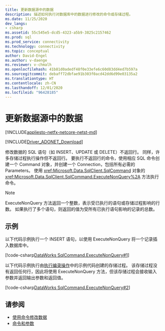 ```yaml
---
title: 更新数据源中的数据
description: 描述如何执行对数据库中的数据进行修改的命令或存储过程。
ms.date: 11/25/2020
dev_langs:
- csharp
ms.assetid: 55c545e5-dcd5-4323-a5b9-3825c2157462
ms.prod: sql
ms.prod_service: connectivity
ms.technology: connectivity
ms.topic: conceptual
author: David-Engel
ms.author: v-daenge
ms.reviewer: v-chmalh
ms.openlocfilehash: 41b81d0adedf48f0e33efe6c60d83dd4ed7b597a
ms.sourcegitcommit: debaff72dbfae91b303f0acd42dd6d99e03135a2
ms.translationtype: HT
ms.contentlocale: zh-CN
ms.lasthandoff: 12/01/2020
ms.locfileid: "96428185"
---
```

# <a name="updating-data-in-a-data-source"></a>更新数据源中的数据

[!INCLUDE[appliesto-netfx-netcore-netst-md](../../includes/appliesto-netfx-netcore-netst-md.md)]

[!INCLUDE[Driver_ADONET_Download](../../includes/driver_adonet_download.md)]

修改数据的 SQL 语句（如 INSERT、UPDATE 或 DELETE）不返回行。 同样，许多存储过程执行操作但不返回行。 要执行不返回行的命令，使用相应 SQL 命令创建一个 Command 对象，并创建一个 Connection，包括所有必需的 Parameters。 使用 <xref:Microsoft.Data.SqlClient.SqlCommand> 对象的 <xref:Microsoft.Data.SqlClient.SqlCommand.ExecuteNonQuery%2A> 方法执行命令。

> [!NOTE]
> ExecuteNonQuery 方法返回一个整数，表示受已执行的语句或存储过程影响的行数。 如果执行了多个语句，则返回的值为受所有已执行语句影响的记录的总数。

## <a name="example"></a>示例

以下代码示例执行一个 INSERT 语句，以使用 ExecuteNonQuery 将一个记录插入数据库中。
  
[!code-csharp[DataWorks SqlCommand.ExecuteNonQuery#1](~/../sqlclient/doc/samples/SqlCommand_ExecuteNonQuery_SP_DML.cs#1)]

以下代码示例执行由[执行编录操作](perform-catalog-operations.md)中的示例代码创建的存储过程。 该存储过程没有返回任何行，因此将使用 ExecuteNonQuery 方法，但该存储过程会接收输入参数并返回输出参数和返回值。

[!code-csharp[DataWorks SqlCommand.ExecuteNonQuery#2](~/../sqlclient/doc/samples/SqlCommand_ExecuteNonQuery_SP_DML.cs#2)]

## <a name="see-also"></a>请参阅

- [使用命令修改数据](use-commands-to-modify-data.md)
- [命令和参数](commands-parameters.md)
